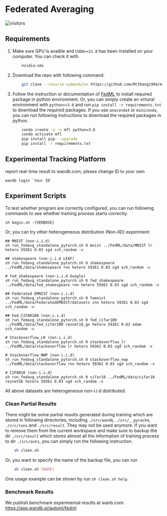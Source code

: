 # Federated Averaging 

![visitors](https://visitor-badge.glitch.me/badge?page_id=MrZhang1994.mobile-federated-learning)

## Requirements

1. Make sure GPU is avaible and `CUDA>=11.0` has been installed on your computer. You can check it with
    ```bash
        nvidia-smi
    ```
2. Download the repo with following command:
    ```bash
        git clone --recurse-submodules https://github.com/MrZhang1994/mobile-federated-learning.git
    ```
3. Follow the instruction or documentation of [FedML](https://github.com/FedML-AI/FedML) to install required package in python environment. Or, you can simply create an virtural environment with `python>=3.8` and run `pip install -r requirements.txt` to download the required packages. If you use `anaconda3` or `miniconda`, you can run following instructions to download the required packages in python. 
    ```bash
        conda create -y -n mfl python=3.8
        conda activate mfl
        pip install pip --upgrade
        pip install -r requirements.txt
    ```
    
## Experimental Tracking Platform 

report real-time result to wandb.com, please change ID to your own

```
wandb login `Your ID`
```

## Experiment Scripts

To test whether program are correctly configured, you can run following commands to see whether training process starts correctly.

```
sh begin.sh -[VERBOSE]
```

Or, you can try other heterogeneous distribution (Non-IID) experiment:
``` 
## MNIST (non-i.i.d)
sh run_fedavg_standalone_pytorch.sh 0 mnist ../FedML/data/MNIST lr hetero 59361 0.03 sgd sch_random -v

## shakespeare (non-i.i.d LEAF)
sh run_fedavg_standalone_pytorch.sh 0 shakespeare ../FedML/data/shakespeare rnn hetero 59361 0.03 sgd sch_random -v

# fed_shakespeare (non-i.i.d Google)
sh run_fedavg_standalone_pytorch.sh 0 fed_shakespeare ../FedML/data/fed_shakespeare rnn hetero 59361 0.03 sgd sch_random -v

## Federated EMNIST (non-i.i.d)
sh run_fedavg_standalone_pytorch.sh 0 femnist ../FedML/data/FederatedEMNIST/datasets cnn hetero 59361 0.03 sgd sch_random -v

## Fed_CIFAR100 (non-i.i.d)
sh run_fedavg_standalone_pytorch.sh 0 fed_cifar100 ../FedML/data/fed_cifar100 resnet18_gn hetero 59361 0.03 adam sch_random -v

# Stackoverflow_LR (non-i.i.d)
sh run_fedavg_standalone_pytorch.sh 0 stackoverflow_lr ../FedML/data/stackoverflow lr hetero 59361 0.03 sgd sch_random -v

# Stackoverflow_NWP (non-i.i.d)
sh run_fedavg_standalone_pytorch.sh 0 stackoverflow_nwp ../FedML/data/stackoverflow rnn hetero 59361 0.03 sgd sch_random -v
 
# CIFAR10 (non-i.i.d) 
sh run_fedavg_standalone_pytorch.sh 0 cifar10 ../FedML/data/cifar10 resnet56 hetero 59361 0.03 sgd sch_random -v
```

All above datasets are heterogeneous non-i.i.d distributed.

### Clean Partial Results
There might be some partial results generated during training which are stored in following directories, including `./src/wandb`, `./src/__pycache`, `./src/runs` and `./src/result`. They may not be used anymore. If you want to remove them from the current workspace and make sure to backup the dir `./src/result` which stores almost all the information of training process to dir `./src/outs`, you can simply run the following instruction. 

```bash
    sh clean.sh
```

Or, you want to specify the name of the backup file, you can run

```bash
    sh clean.sh [NAME]
```

One usage example can be shown by run `sh clean.sh help`.

### Benchmark Results
We publish benchmark experimental results at wanb.com: \
https://app.wandb.ai/automl/fedml
